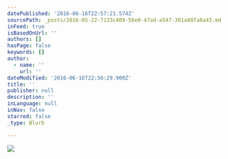 ```yaml
---
datePublished: '2016-06-16T22:57:21.574Z'
sourcePath: _posts/2016-05-22-7133c409-56e0-47ad-a547-301a88fa8a43.md
inFeed: true
isBasedOnUrl: ''
authors: []
hasPage: false
keywords: []
author:
  - name: ''
    url: ''
dateModified: '2016-06-16T22:56:29.900Z'
title: ''
publisher: null
description: ''
inLanguage: null
inNav: false
starred: false
_type: Blurb

---
```

![](https://s3-us-west-2.amazonaws.com/the-grid-img/p/09d59164b55801bec1b250559fdec32948e974b0.jpg)